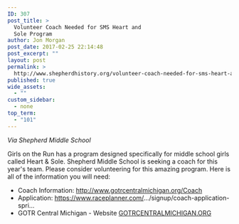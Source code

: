 ```yaml
---
ID: 307
post_title: >
  Volunteer Coach Needed for SMS Heart and
  Sole Program
author: Jon Morgan
post_date: 2017-02-25 22:14:48
post_excerpt: ""
layout: post
permalink: >
  http://www.shepherdhistory.org/volunteer-coach-needed-for-sms-heart-and-sole-program/
published: true
wide_assets:
  - ""
custom_sidebar:
  - none
top_term:
  - "101"
---
```

<em>Via Shepherd Middle School</em>

Girls on the Run has a program designed specifically for middle school girls called Heart &amp; Sole. Shepherd Middle School is seeking a coach for this year's team. Please consider volunteering for this amazing program. Here is all of the information you will need:
<ul>
 	<li>Coach Information: <a href="http://www.gotrcentralmichigan.org/Coach">http://www.gotrcentralmichigan.org/Coach</a></li>
 	<li>Application: <a href="https://www.raceplanner.com/">https://www.raceplanner.com/</a>…/signup/coach-application-spri…</li>
 	<li>GOTR Central Michigan - Website <a href="http://gotrcentralmichigan.org/">GOTRCENTRALMICHIGAN.ORG</a></li>
</ul>